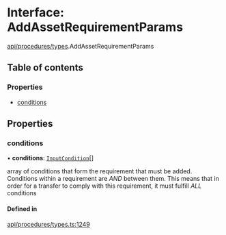 # Interface: AddAssetRequirementParams

[api/procedures/types](../wiki/api.procedures.types).AddAssetRequirementParams

## Table of contents

### Properties

- [conditions](../wiki/api.procedures.types.AddAssetRequirementParams#conditions)

## Properties

### conditions

• **conditions**: [`InputCondition`](../wiki/api.entities.types#inputcondition)[]

array of conditions that form the requirement that must be added.
  Conditions within a requirement are *AND* between them. This means that in order
  for a transfer to comply with this requirement, it must fulfill *ALL* conditions

#### Defined in

[api/procedures/types.ts:1249](https://github.com/PolymeshAssociation/polymesh-sdk/blob/9a8715021/src/api/procedures/types.ts#L1249)
